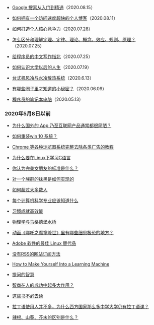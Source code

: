 - [Google 搜索从入门到精通](https://www.chongbuluo.com/thread-7943-1-1.html)（2020.08.15）

- [如何拥有一个访问速度超快的个人博客](https://blog.yzzi.top/5wwqheMyp/)（2020.08.11）

- [如何打造个人核心竞争力](https://sspai.com/post/61633)（2020.07.28）

- [怎么区分和理解定理、定律、理论、概念、效应、规则、原理？](https://www.zhihu.com/question/20222198)（2020.07.25）

- [给程序员的中文写作指北](https://kalasearch.cn/blog/writing-guide-for-programmers/)（2020.07.25）

- [如何认识大学以后的人生](https://witreader.com/articles/609828243763/)（2020.07.19）

- [台式机风冷与水冷散热系统](https://www.bilibili.com/read/cv2706231/)（2020.6.13）

- [有哪些圈子里才知道的小秘密？](https://www.zhihu.com/question/49502870)（2020.06.09）

- [程序员的笔记本电脑](https://www.cnblogs.com/guogangj/p/10630733.html)（2020.05.13）

### 2020年5月8日以前

- [为什么国外的 App 乃至互联网产品通常都很简陋？](https://www.zhihu.com/question/46981059/answer/103824268)

- [如何重装win 10 系统？](https://www.zhihu.com/question/54059979)

- [Chrome 等各种浏览器系统完整去除各类广告的教程](https://black1ce.com/script/advertise-block.html)

- [为什么要在Linux下学习C语言](https://zhuanlan.zhihu.com/p/54169827)

- [你认为完美女朋友的标准是什么？](https://www.zhihu.com/question/23932491/answer/321393020)

- [对一个族群的抹黑是如何实现的](https://zhuanlan.zhihu.com/p/80294584)

- [如何超过大多数人](https://coolshell.cn/articles/19464.html)

- [每个计算机科学专业应该知道什么](http://matt.might.net/articles/what-cs-majors-should-know/)

- [习惯成就高效能](https://mazhuang.org/2014/10/28/sevenhabits/)

- [物理学与马格德堡水桥](https://www.wired.com/2011/10/physics-and-the-magdeburg-water-bridge/)

- [动画《哪吒之魔童降世》里有哪些细思极恐的地方？](https://www.imydl.com/yspl/12525.html)

- [Adobe 软件的最佳 Linux 替代品](https://juejin.im/post/5b212749f265da6e3d668534)

- [没有RSS的网站订阅方法](https://zhuanlan.zhihu.com/p/40496324/)

- [How to Make Yourself Into a Learning Machine](https://superorganizers.substack.com/p/how-to-build-a-learning-machine)

- [提问的智慧](https://github.com/ryanhanwu/How-To-Ask-Questions-The-Smart-Way/blob/master/README-zh_CN.md)

- [智商在人的成功中起多大作用？](https://www.weibo.com/ttarticle/p/show?id=2309404450879515263054)

- [这些书不必去读](https://user.guancha.cn/main/content?id=13705)

- [拉丁语使用人并不多，为什么西方国家那么多中学大学仍有拉丁语课？](https://www.zhihu.com/question/20306979)

- [辣根、山葵、芥末的区别是什么？](https://www.zhihu.com/question/21014408)
